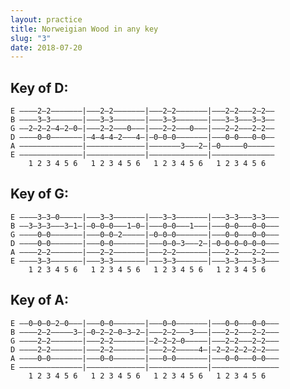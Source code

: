 ```yaml
---
layout: practice
title: Norweigian Wood in any key
slug: "3"
date: 2018-07-20
---
```


<!-- ## Video Overview

<iframe width="560" height="315" src="https://www.youtube.com/embed/s1yXG7HYTuY?showinfo=0" frameborder="0" allowfullscreen></iframe> -->


## Key of D:

    E ––––2–2–––––––|–––2–2–––––––|–––2–2–––––––|–––2–2–––2–2––
    B ––––3–3–––––––|–––3–3–––––––|–––3–3–––––––|–––3–3–––3–3––
    G ––2–2–2–4–2–0–|–––2–2–––0–––|–––2–2–––0–––|–––2–2–––2–2––
    D ––––0–0–––––––|–4–4–4–2–––4–|–0–0–0–––––––|–––0–0–––0–0––
    A ––––––––––––––|–––––––––––––|–––––––3–––2–|–0–––––0––––––
    E ––––––––––––––|–––––––––––––|–––––––––––––|––––––––––––––
        1 2 3 4 5 6   1 2 3 4 5 6   1 2 3 4 5 6   1 2 3 4 5 6

## Key of G:

    E ––––3–3–0–––––|–––3–3–––––––|–––3–3–––––––|–––3–3–––3–3–––
    B ––3–3–3–––3–1–|–0–0–0–––1–0–|–––0–0–––1–––|–––0–0–––0–0–––
    G ––––0–0–––––––|–––0–0–2–––––|–0–0–0–––––––|–––0–0–––0–0–––
    D ––––0–0–––––––|–––0–0–––––––|–––0–0–3–––2–|–0–0–0–0–0–0–––
    A ––––2–2–––––––|–––2–2–––––––|–––2–2–––––––|–––2–2–––2–2–––
    E ––––3–3–––––––|–––3–3–––––––|–––3–3–––––––|–––3–3–––3–3–––
        1 2 3 4 5 6   1 2 3 4 5 6   1 2 3 4 5 6   1 2 3 4 5 6

## Key of A:

    E ––0–0–0–2–0–––|–––0–0–––––––|–––0–0–––––––|–––0–0–––0–0–––
    B ––––2–2–––––3–|–0–2–2–0–3–2–|–––2–2–––3–––|–––2–2–––2–2–––
    G ––––2–2–––––––|–––2–2–––––––|–2–2–2–0–––––|–––2–2–––2–2–––
    D ––––2–2–––––––|–––2–2–––––––|–––2–2–––––4–|–2–2–2–2–2–2–––
    A ––––0–0–––––––|–––0–0–––––––|–––0–0–––––––|–––0–0–––0–0–––
    E ––––––––––––––|–––––––––––––|–––––––––––––|–––––––––––––––
        1 2 3 4 5 6   1 2 3 4 5 6   1 2 3 4 5 6   1 2 3 4 5 6
